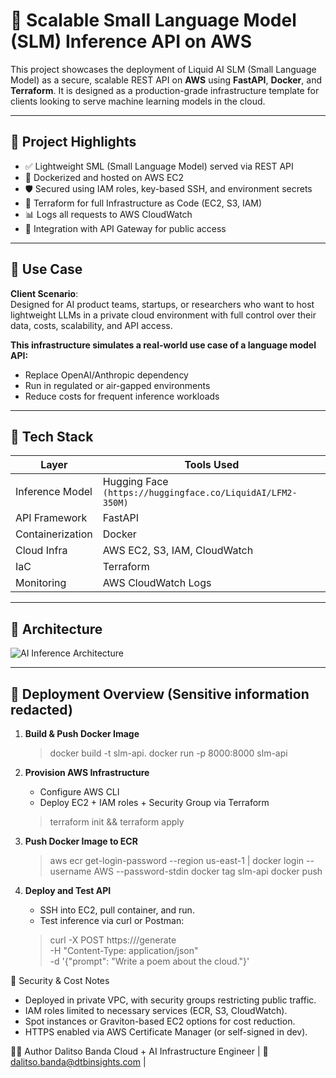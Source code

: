 # 🚀 Scalable Small Language Model (SLM) Inference API on AWS

This project showcases the deployment of Liquid AI SLM (Small Language Model) as a secure, scalable REST API on **AWS** using **FastAPI**, **Docker**, and **Terraform**. It is designed as a production-grade infrastructure template for clients looking to serve machine learning models in the cloud.

---

## 📌 Project Highlights

- ✅ Lightweight SML (Small Language Model) served via REST API
- 🐳 Dockerized and hosted on AWS EC2
- 🛡️ Secured using IAM roles, key-based SSH, and environment secrets
- 🔄 Terraform for full Infrastructure as Code (EC2, S3, IAM)
- 📊 Logs all requests to AWS CloudWatch
- 🔗 Integration with API Gateway for public access

---

## 💼 Use Case

**Client Scenario**:  
Designed for AI product teams, startups, or researchers who want to host lightweight LLMs in a private cloud environment with full control over their data, costs, scalability, and API access.

**This infrastructure simulates a real-world use case of a language model API:**
- Replace OpenAI/Anthropic dependency
- Run in regulated or air-gapped environments
- Reduce costs for frequent inference workloads

---

## 🧠 Tech Stack

| Layer            | Tools Used                      |
|------------------|----------------------------------|
| Inference Model  | Hugging Face `(https://huggingface.co/LiquidAI/LFM2-350M)` |
| API Framework    | FastAPI                         |
| Containerization | Docker                          |
| Cloud Infra      | AWS EC2, S3, IAM, CloudWatch     |
| IaC              | Terraform                       |
| Monitoring       | AWS CloudWatch Logs             |

---

## 📐 Architecture

![AI Inference Architecture](./assets/architecture-diagram.png)

---

## 🚀 Deployment Overview (Sensitive information redacted)

1. **Build & Push Docker Image**
   > docker build -t slm-api.
   > docker run -p 8000:8000 slm-api
  
2. **Provision AWS Infrastructure**
   - Configure AWS CLI
   - Deploy EC2 + IAM roles + Security Group via Terraform
   
   > terraform init && terraform apply
   
4. **Push Docker Image to ECR**
   > aws ecr get-login-password --region us-east-1 | docker login --username AWS --password-stdin <repo-url>
   > docker tag slm-api <ecr-repo>
   > docker push <ecr-repo>

5. **Deploy and Test API**
   - SSH into EC2, pull container, and run.
   - Test inference via curl or Postman:
   
   > curl -X POST https://<your-domain>/generate \
   > -H "Content-Type: application/json" \
   > -d '{"prompt": "Write a poem about the cloud."}'

🔐 Security & Cost Notes
- Deployed in private VPC, with security groups restricting public traffic.
- IAM roles limited to necessary services (ECR, S3, CloudWatch).
- Spot instances or Graviton-based EC2 options for cost reduction.
- HTTPS enabled via AWS Certificate Manager (or self-signed in dev).

👨‍💻 Author
Dalitso Banda
Cloud + AI Infrastructure Engineer
| 📧 dalitso.banda@dtbinsights.com |

